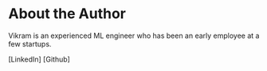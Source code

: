# About the Author

Vikram is an experienced ML engineer who has been an early employee at a few startups. 

[LinkedIn]
[Github]
